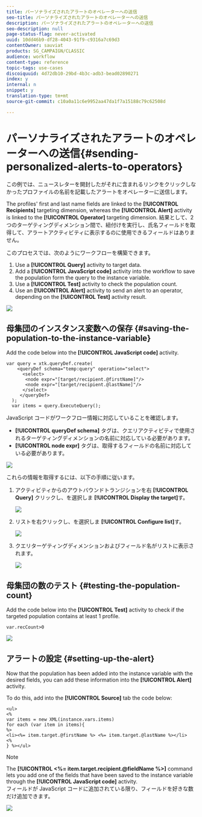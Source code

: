```yaml
---
title: パーソナライズされたアラートのオペレーターへの送信
seo-title: パーソナライズされたアラートのオペレーターへの送信
description: パーソナライズされたアラートのオペレーターへの送信
seo-description: null
page-status-flag: never-activated
uuid: 10dd46b9-df28-4043-91f9-c9316a7c69d3
contentOwner: sauviat
products: SG_CAMPAIGN/CLASSIC
audience: workflow
content-type: reference
topic-tags: use-cases
discoiquuid: 4d72db10-29bd-4b3c-adb3-bead02890271
index: y
internal: n
snippet: y
translation-type: tm+mt
source-git-commit: c10a0a11c6e9952aa47da1f7a15188c79c62508d

---
```



# パーソナライズされたアラートのオペレーターへの送信{#sending-personalized-alerts-to-operators}

この例では、ニュースレターを開封したがそれに含まれるリンクをクリックしなかったプロファイルの名前を記載したアラートをオペレーターに送信します。

The profiles&#39; first and last name fields are linked to the **[!UICONTROL Recipients]** targeting dimension, whereas the **[!UICONTROL Alert]** activity is linked to the **[!UICONTROL Operator]** targeting dimension. 結果として、2 つのターゲティングディメンション間で、紐付けを実行し、氏名フィールドを取得して、アラートアクティビティに表示するのに使用できるフィールドはありません。

このプロセスでは、次のようにワークフローを構築できます。

1. Use a **[!UICONTROL Query]** activity to target data.
1. Add a **[!UICONTROL JavaScript code]** activity into the workflow to save the population form the query to the instance variable.
1. Use a **[!UICONTROL Test]** activity to check the population count.
1. Use an **[!UICONTROL Alert]** activity to send an alert to an operator, depending on the **[!UICONTROL Test]** activity result.

![](assets/uc_operator_1.png)

## 母集団のインスタンス変数への保存 {#saving-the-population-to-the-instance-variable}

Add the code below into the **[!UICONTROL JavaScript code]** activity.

```
var query = xtk.queryDef.create(  
    <queryDef schema="temp:query" operation="select">  
      <select>  
       <node expr="[target/recipient.@firstName]"/>  
       <node expr="[target/recipient.@lastName]"/>  
      </select>  
     </queryDef>  
  );  
  var items = query.ExecuteQuery();
```

JavaScript コードがワークフロー情報に対応していることを確認します。

* **[!UICONTROL queryDef schema]** タグは、クエリアクティビティで使用されるターゲティングディメンションの名前に対応している必要があります。
* **[!UICONTROL node expr]** タグは、取得するフィールドの名前に対応している必要があります。

![](assets/uc_operator_3.png)

これらの情報を取得するには、以下の手順に従います。

1. アクティビティからのアウトバウンドトランジションを右 **[!UICONTROL Query]** クリックし、を選択しま **[!UICONTROL Display the target]**&#x200B;す。

   ![](assets/uc_operator_4.png)

1. リストを右クリックし、を選択しま **[!UICONTROL Configure list]**&#x200B;す。

   ![](assets/uc_operator_5.png)

1. クエリターゲティングディメンションおよびフィールド名がリストに表示されます。

   ![](assets/uc_operator_6.png)

## 母集団の数のテスト {#testing-the-population-count}

Add the code below into the **[!UICONTROL Test]** activity to check if the targeted population contains at least 1 profile.

```
var.recCount>0
```

![](assets/uc_operator_7.png)

## アラートの設定 {#setting-up-the-alert}

Now that the population has been added into the instance variable with the desired fields, you can add these information into the **[!UICONTROL Alert]** activity.

To do this, add into the **[!UICONTROL Source]** tab the code below:

```
<ul>
<%
var items = new XML(instance.vars.items)
for each (var item in items){
%>
<li><%= item.target.@firstName %> <%= item.target.@lastName %></li>
<%
} %></ul>
```

>[!NOTE]
>
>The **[!UICONTROL <%= item.target.recipient.@fieldName %>]** command lets you add one of the fields that have been saved to the instance variable through the **[!UICONTROL JavaScript code]** activity.\
>フィールドが JavaScript コードに追加されている限り、フィールドを好きな数だけ追加できます。

![](assets/uc_operator_8.png)

